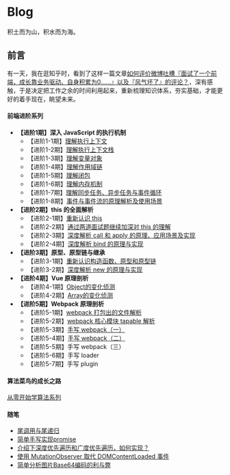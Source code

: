 # Blog
积土而为山，积水而为海。

## 前言

有一天，我在逛知乎时，看到了这样一篇文章[如何评价微博吐槽『面试了一个前端，成长靠业务驱动、自身积累为0……』以及『风气坏了』的评论？](https://www.zhihu.com/question/55861090)，深有感触，于是决定把工作之余的时间利用起来，重新梳理知识体系，夯实基础，才能更好的着手现在，眺望未来。

#### 前端进阶系列

- **【进阶1期】深入 JavaScript 的执行机制**
  - 【进阶1-1期】[理解执行上下文](https://github.com/sunbigshan/Blog/issues/4)
  - 【进阶1-2期】[理解执行上下文栈](https://github.com/sunbigshan/Blog/issues/5)
  - 【进阶1-3期】[理解变量对象](https://github.com/sunbigshan/Blog/issues/6)
  - 【进阶1-4期】[理解作用域链](https://github.com/sunbigshan/Blog/issues/7)
  - 【进阶1-5期】[理解闭包](https://github.com/sunbigshan/Blog/issues/9)
  - 【进阶1-6期】[理解内存机制](https://github.com/sunbigshan/Blog/issues/11)
  - 【进阶1-7期】[理解同步任务、异步任务与事件循环](https://github.com/sunbigshan/Blog/issues/12)
  - 【进阶1-8期】[事件与事件流的原理解析及使用场景](https://github.com/sunbigshan/Blog/issues/18)
- **【进阶2期】this 的全面解析**
  - 【进阶2-1期】[重新认识 this](https://github.com/sunbigshan/Blog/issues/10)
  - 【进阶2-2期】[通过两道面试题继续加深对 this 的理解](https://github.com/sunbigshan/Blog/issues/14)
  - 【进阶2-3期】[深度解析 call 和 apply 的原理、应用场景及实现](https://github.com/sunbigshan/Blog/issues/15)
  - 【进阶2-4期】[深度解析 bind 的原理与实现](https://github.com/sunbigshan/Blog/issues/16)
- **【进阶3期】原型、原型链与继承**
  - 【进阶3-1期】[重新认识构造函数、原型和原型链](https://github.com/sunbigshan/Blog/issues/19)
  - 【进阶3-2期】[深度解析 new 的原理与实现](https://github.com/sunbigshan/Blog/issues/17)
- **【进阶4期】Vue 原理剖析**
  - 【进阶4-1期】[Object的变化侦测](https://github.com/sunbigshan/Blog/issues/21)
  - 【进阶4-2期】[Array的变化侦测](https://github.com/sunbigshan/Blog/issues/22)
- **【进阶5期】Webpack 原理剖析**
  - 【进阶5-1期】[webpack 打包出的文件解析](https://github.com/sunbigshan/Blog/issues/44)
  - 【进阶5-2期】[webpack 核心模块 tapable 解析](https://github.com/sunbigshan/Blog/issues/45)
  - 【进阶5-3期】[手写 webpack（一）](https://github.com/sunbigshan/Blog/issues/46)
  - 【进阶5-4期】[手写 webpack（二）]((https://github.com/sunbigshan/Blog/issues/47))
  - 【进阶5-5期】手写 webpack（三）
  - 【进阶5-6期】手写 loader
  - 【进阶5-7期】手写 plugin
  


#### 算法菜鸟的成长之路
[从零开始学算法系列](https://github.com/sunbigshan/learnAlgorithm)

#### 随笔

- [尾调用与尾递归](https://github.com/sunbigshan/Blog/issues/20)
- [简单手写实现promise](https://github.com/sunbigshan/Blog/issues/23)
- [介绍下深度优先遍历和广度优先遍历，如何实现？](https://github.com/sunbigshan/Blog/issues/38)
- [使用 MutationObserver 取代 DOMContentLoaded 事件](https://github.com/sunbigshan/Blog/issues/42)
- [简单分析图片Base64编码的利与弊](https://github.com/sunbigshan/Blog/issues/43)
